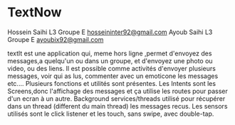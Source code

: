 # TextNow
Hossein Saihi L3 Groupe E hosseininter92@gmail.com
Ayoub Saihi L3 Groupe E ayoubix92@gmail.com

textlt est une application qui, meme hors ligne ,permet d'envoyez des messages,a quelqu'un ou dans un groupe, et d'envoyez une photo ou video, ou des liens. Il est possible comme activités d'envoyer plusieurs messages, voir qui as lus, commenter avec un emoticone les messages etc.... Plusieurs fonctions et utilités sont présentes.
Les Intents sont les Screens,donc l'affichage des messages et ça utilise les routes pour passer d'un ecran à un autre.
Background services/threads utilisé pour récupérer dans un thread (different du main thread) les messages recus.
Les sensors utilisés sont le click listener et les touch, sans swipe, avec double-tap.
